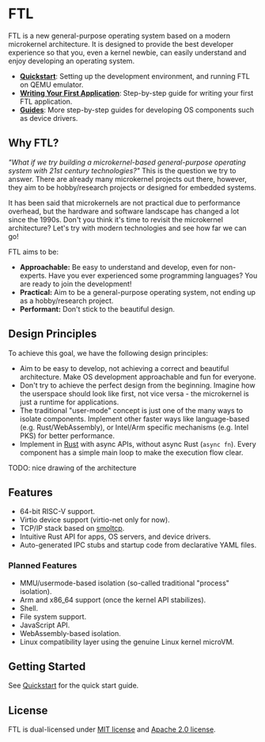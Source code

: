 # FTL

FTL is a new general-purpose operating system based on a modern microkernel architecture. It is designed to provide the best developer experience so that you, even a kernel newbie, can easily understand and enjoy developing an operating system.

- **[Quickstart](docs/quickstart.md)**: Setting up the development environment, and running FTL on QEMU emulator.
- **[Writing Your First Application](docs/guides/writing-your-first-application.md)**: Step-by-step guide for writing your first FTL application.
- **[Guides](docs/guides)**: More step-by-step guides for developing OS components such as device drivers.

## Why FTL?

*"What if we try building a microkernel-based general-purpose operating system with 21st century technologies?"* This is the question we try to answer. There are already many microkernel projects out there, however, they aim to be hobby/research projects or designed for embedded systems.

It has been said that microkernels are not practical due to performance overhead, but the hardware and software landscape has changed a lot since the 1990s. Don't you think it's time to revisit the microkernel architecture? Let's try with modern technologies and see how far we can go!

FTL aims to be:

- **Approachable:** Be easy to understand and develop, even for non-experts. Have you ever experienced some programming languages? You are ready to join the development!
- **Practical:** Aim to be a general-purpose operating system, not ending up as a hobby/research project.
- **Performant:** Don't stick to the beautiful design.

## Design Principles

To achieve this goal, we have the following design principles:

- Aim to be easy to develop, not achieving a correct and beautiful architecture. Make OS development approachable and fun for everyone.
- Don't try to achieve the perfect design from the beginning. Imagine how the userspace should look like first, not vice versa - the microkernel is just a runtime for applications.
- The traditional "user-mode" concept is just one of the many ways to isolate components. Implement other faster ways like language-based (e.g. Rust/WebAssembly), or Intel/Arm specific mechanisms (e.g. Intel PKS) for better performance.
- Implement in [Rust](https://www.rust-lang.org/) with async APIs, without async Rust (`async fn`). Every component has a simple main loop to make the execution flow clear.

TODO: nice drawing of the architecture

## Features

- 64-bit RISC-V support.
- Virtio device support (virtio-net only for now).
- TCP/IP stack based on [smoltcp](https://github.com/smoltcp-rs/smoltcp).
- Intuitive Rust API for apps, OS servers, and device drivers.
- Auto-generated IPC stubs and startup code from declarative YAML files.

### Planned Features


- MMU/usermode-based isolation (so-called traditional "process" isolation).
- Arm and x86_64 support (once the kernel API stabilizes).
- Shell.
- File system support.
- JavaScript API.
- WebAssembly-based isolation.
- Linux compatibility layer using the genuine Linux kernel microVM.

## Getting Started

See [Quickstart](docs/quickstart.md) for the quick start guide.

## License

FTL is dual-licensed under [MIT license](https://opensource.org/license/mit) and [Apache 2.0 license](https://opensource.org/license/apache-2-0).
